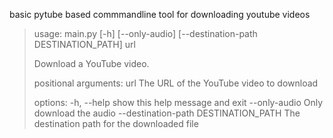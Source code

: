 basic pytube based commmandline tool for downloading youtube videos

>usage: main.py [-h] [--only-audio] [--destination-path DESTINATION_PATH] url
>
>Download a YouTube video.
>
>positional arguments:
>  url                   The URL of the YouTube video to download
>
>options:
>  -h, --help            show this help message and exit
>  --only-audio          Only download the audio
>  --destination-path DESTINATION_PATH
>                        The destination path for the downloaded file
